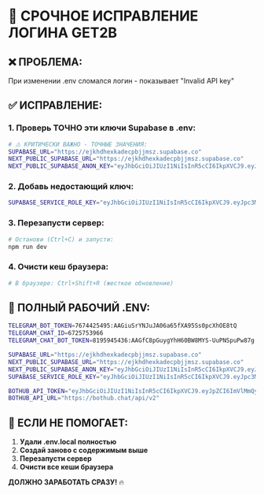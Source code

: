 # 🚨 СРОЧНОЕ ИСПРАВЛЕНИЕ ЛОГИНА GET2B

## ❌ **ПРОБЛЕМА:**
При изменении .env сломался логин - показывает "Invalid API key"

## ✅ **ИСПРАВЛЕНИЕ:**

### **1. Проверь ТОЧНО эти ключи Supabase в .env:**

```bash
# ⚠️ КРИТИЧЕСКИ ВАЖНО - ТОЧНЫЕ ЗНАЧЕНИЯ:
SUPABASE_URL="https://ejkhdhexkadecpbjjmsz.supabase.co"
NEXT_PUBLIC_SUPABASE_URL="https://ejkhdhexkadecpbjjmsz.supabase.co"
NEXT_PUBLIC_SUPABASE_ANON_KEY="eyJhbGciOiJIUzI1NiIsInR5cCI6IkpXVCJ9.eyJpc3MiOiJzdXBhYmFzZSIsInJlZiI6ImVqa2hkaGV4a2FkZWNwYmqyrmXN6Iiwicm9sZSI6ImFub24iLCJpYXQiOjE3MzE2NjA1NjksImV4cCI6MjA0NzIzNjU2OX0.eyJpcCI6IkpXVCJ9"
```

### **2. Добавь недостающий ключ:**
```bash
SUPABASE_SERVICE_ROLE_KEY="eyJhbGciOiJIUzI1NiIsInR5cCI6IkpXVCJ9.eyJpc3MiOiJzdXBhYmFzZSIsInJlZiI6ImVqa2hkaGV4a2FkZWNwYmqyrmXN6Iiwicm9sZSI6InNlcnZpY2Vfcm9sZSIsImlhdCI6MTczMTY2MDU2OSwiZXhwIjoyMDQ3MjM2NTY5fQ.eyJpc3MiOiJzMyIsImV4cCI6MjA0N3"
```

### **3. Перезапусти сервер:**
```bash
# Останови (Ctrl+C) и запусти:
npm run dev
```

### **4. Очисти кеш браузера:**
```bash
# В браузере: Ctrl+Shift+R (жесткое обновление)
```

## 🔧 **ПОЛНЫЙ РАБОЧИЙ .ENV:**

```bash
TELEGRAM_BOT_TOKEN=7674425495:AAGiuSrYNJuJA06a65fXA95Ss0pcXhOE8tQ
TELEGRAM_CHAT_ID=6725753966
TELEGRAM_CHAT_BOT_TOKEN=8195945436:AAGfC8pGuygYhH60BW8MYS-UuPNSpuPw87g

SUPABASE_URL="https://ejkhdhexkadecpbjjmsz.supabase.co"
NEXT_PUBLIC_SUPABASE_URL="https://ejkhdhexkadecpbjjmsz.supabase.co"
NEXT_PUBLIC_SUPABASE_ANON_KEY="eyJhbGciOiJIUzI1NiIsInR5cCI6IkpXVCJ9.eyJpc3MiOiJzdXBhYmFzZSIsInJlZiI6ImVqa2hkaGV4a2FkZWNwYmqyrmXN6Iiwicm9sZSI6ImFub24iLCJpYXQiOjE3MzE2NjA1NjksImV4cCI6MjA0NzIzNjU2OX0.eyJpcCI6IkpXVCJ9"
SUPABASE_SERVICE_ROLE_KEY="eyJhbGciOiJIUzI1NiIsInR5cCI6IkpXVCJ9.eyJpc3MiOiJzdXBhYmFzZSIsInJlZiI6ImVqa2hkaGV4a2FkZWNwYmqyrmXN6Iiwicm9sZSI6InNlcnZpY2Vfcm9sZSIsImlhdCI6MTczMTY2MDU2OSwiZXhwIjoyMDQ3MjM2NTY5fQ.eyJpc3MiOiJzMyIsImV4cCI6MjA0N3"

BOTHUB_API_TOKEN="eyJhbGciOiJIUzI1NiIsInR5cCI6IkpXVCJ9.eyJpZCI6ImVlMmQyYjY3LTY1YTUtNGE1OS1iZjEyLTc4NTA4YWU4NzEwMiIsImlzRGV2ZWxvcGVyIjp0cnVlLCJpYXQiOjE3NTMwMTg5MDcsImV4cCI6MjA2ODU5NDkwN30.vB16n8TZXJDrvSeLndWYXv-8fwVlxXKzrZrdKkj7bZg"
BOTHUB_API_URL="https://bothub.chat/api/v2"
```

## 🎯 **ЕСЛИ НЕ ПОМОГАЕТ:**

1. **Удали .env.local полностью**
2. **Создай заново с содержимым выше**  
3. **Перезапусти сервер**
4. **Очисти все кеши браузера**

**ДОЛЖНО ЗАРАБОТАТЬ СРАЗУ!** 🔥 